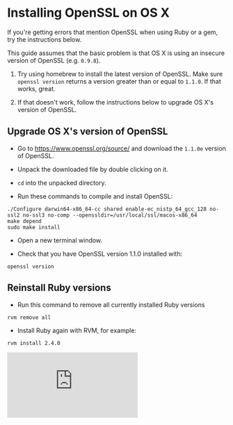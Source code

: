 # Installing OpenSSL on OS X

If you're getting errors that mention OpenSSL when using Ruby or a gem, try the instructions below.

This guide assumes that the basic problem is that OS X is using an insecure version of OpenSSL (e.g. `0.9.8`).

1. Try using homebrew to install the latest version of OpenSSL.  Make sure `openssl version` returns a version greater than or equal to `1.1.0`.  If that works, great.

2. If that doesn't work, follow the instructions below to upgrade OS X's version of OpenSSL.

## Upgrade OS X's version of OpenSSL

* Go to https://www.openssl.org/source/ and download the `1.1.0e` version of OpenSSL.

* Unpack the downloaded file by double clicking on it.

* `cd` into the unpacked directory.

* Run these commands to compile and install OpenSSL:

```
./Configure darwin64-x86_64-cc shared enable-ec_nistp_64_gcc_128 no-ssl2 no-ssl3 no-comp --openssldir=/usr/local/ssl/macos-x86_64
make depend
sudo make install
```

* Open a new terminal window.

* Check that you have OpenSSL version 1.1.0 installed with:

```
openssl version
```

## Reinstall Ruby versions

* Run this command to remove all currently installed Ruby versions

```
rvm remove all
```

* Install Ruby again with RVM, for example:

```
rvm install 2.4.0
```


![Tracking pixel](https://githubanalytics.herokuapp.com/course/pills/installing_openssl_on_os_x.md)
